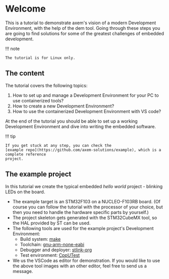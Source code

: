 # Welcome

This is a tutorial to demonstrate axem's vision of a modern Development Environment, with the help 
of the dem tool. Going through these steps you are going to find solutions for some of the greatest
challenges of embedded development.

!!! note

    The tutorial is for Linux only. 

## The content

The tutorial covers the following topics:

1. How to set up and manage a Development Environment for your PC to use containerized tools?
2. How to create a new Development Environment?
3. How to use the containerized Development Environment with VS code?

At the end of the tutorial you should be able to set up a working Development Environment and dive 
into writing the embedded software.

!!! tip

    If you get stuck at any step, you can check the 
    [example repo](https://github.com/axem-solutions/example), which is a complete reference 
    project.

## The example project

In this tutorial we create the typical embedded *hello world* project - blinking LEDs on the board. 

- The example target is an STM32F103 on a NUCLEO-F103RB board. (Of course you can follow the
tutorial with the processor of your choice, but then you need to handle the hardware specific parts
by yourself.)
- The project skeleton gets generated with the STM32CubeMX tool, so the HAL provided by ST can be 
used.
- The following tools are used for the example project's Development Environment:
    - Build system: [make](https://www.gnu.org/software/make/#documentation)
    - Toolchain: [gnu-arm-none-eabi](https://gcc.gnu.org/onlinedocs/)
    - Debugger and deployer: [stlink-org](https://github.com/stlink-org/stlink)
    - Test environment: [CppUTest](http://cpputest.github.io/)
- We us the VSCode as editor for demonstration. If you would like to use the above tool images with 
an other editor, feel free to send us a message.